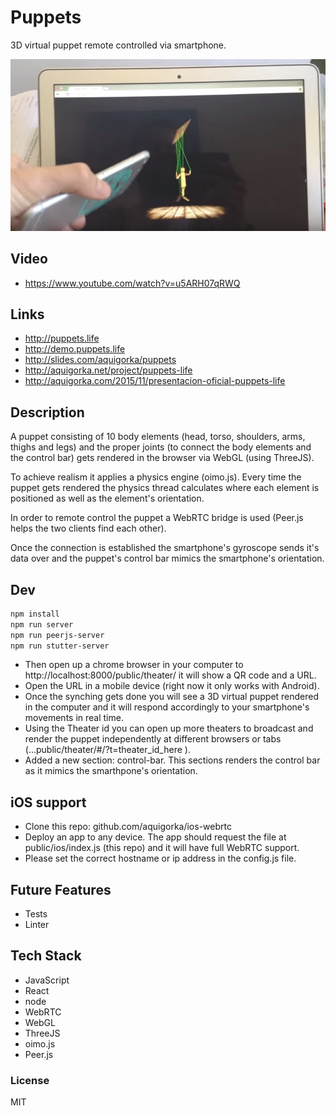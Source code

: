# Puppets
3D virtual puppet remote controlled via smartphone.

![Puppets Screenshot](https://raw.githubusercontent.com/AquiGorka/puppets/master/static/puppets.png)

## Video

- https://www.youtube.com/watch?v=u5ARH07qRWQ

## Links

- http://puppets.life
- http://demo.puppets.life
- http://slides.com/aquigorka/puppets
- http://aquigorka.net/project/puppets-life
- http://aquigorka.com/2015/11/presentacion-oficial-puppets-life


## Description
A puppet consisting of 10 body elements (head, torso, shoulders, arms, thighs and legs) and the proper joints (to connect the body elements and the control bar) gets rendered in the browser via WebGL (using ThreeJS).

To achieve realism it applies a physics engine (oimo.js). Every time the puppet gets rendered the physics thread calculates where each element is positioned as well as the element's orientation.

In order to remote control the puppet a WebRTC bridge is used (Peer.js helps the two clients find each other).

Once the connection is established the smartphone's gyroscope sends it's data over and the puppet's control bar mimics the smartphone's orientation.


## Dev
```sh
npm install
npm run server
npm run peerjs-server
npm run stutter-server
```

* Then open up a chrome browser in your computer to http://localhost:8000/public/theater/ it will show a QR code and a URL.
* Open the URL in a mobile device (right now it only works with Android).
* Once the synching gets done you will see a 3D virtual puppet rendered in the computer and it will respond accordingly to your smartphone's movements in real time.
* Using the Theater id you can open up more theaters to broadcast and render the puppet independently at different browsers or tabs (...public/theater/#/?t=theater_id_here ).
* Added a new section: control-bar. This sections renders the control bar as it mimics the smarthpone's orientation.


## iOS support
* Clone this repo: github.com/aquigorka/ios-webrtc
* Deploy an app to any device. The app should request the file at public/ios/index.js (this repo) and it will have full WebRTC support.
* Please set the correct hostname or ip address in the config.js file.

## Future Features
* Tests
* Linter

## Tech Stack
* JavaScript
* React
* node
* WebRTC
* WebGL
* ThreeJS
* oimo.js
* Peer.js

### License
MIT
